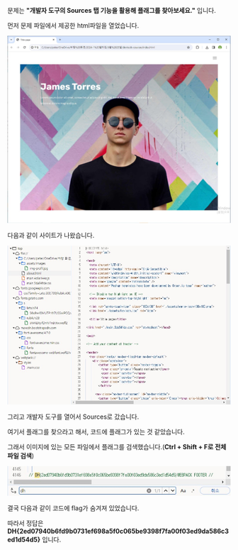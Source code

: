 문제는 **"개발자 도구의 Sources 탭 기능을 활용해 플래그를 찾아보세요."** 입니다.  

먼저 문제 파일에서 제공한 html파일을 열었습니다.  

<img src="1.jpg">  

다음과 같이 사이트가 나왔습니다.  

<img src="2.jpg">  

그리고 개발자 도구를 열어서 Sources로 갔습니다.  

여기서 플래그를 찾으라고 해서, 코드에 플래그가 있는 것 같았습니다.  

그래서 이미지에 있는 모든 파일에서 플래그를 검색했습니다.(**Ctrl + Shift + F로 전체 파일 검색**)  

<img src="3.jpg">  

결국 다음과 같이 코드에 flag가 숨겨져 있었습니다.  

따라서 정답은 **DH{2ed07940b6fd9b0731ef698a5f0c065be9398f7fa00f03ed9da586c3ed1d54d5}** 입니다.
